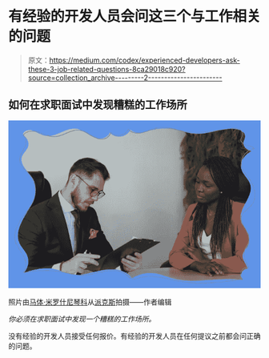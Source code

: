 # 有经验的开发人员会问这三个与工作相关的问题

> 原文：<https://medium.com/codex/experienced-developers-ask-these-3-job-related-questions-8ca29018c920?source=collection_archive---------2----------------------->

## 如何在求职面试中发现糟糕的工作场所

![](img/71db043ef03901708b83451288dc7733.png)

照片由[马体·米罗什尼琴科](https://www.pexels.com/@tima-miroshnichenko?utm_content=attributionCopyText&utm_medium=referral&utm_source=pexels)从[派克斯](https://www.pexels.com/photo/man-in-orange-blazer-using-black-tablet-computer-5439455/?utm_content=attributionCopyText&utm_medium=referral&utm_source=pexels)拍摄——作者编辑

*你必须在求职面试中发现一个糟糕的工作场所。*

没有经验的开发人员接受任何报价。有经验的开发人员在任何提议之前都会问正确的问题。